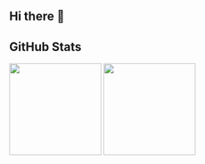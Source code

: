 ## Hi there 👋

## GitHub Stats

[<img style="height:165px;" src="https://github-readme-stats-colour93.vercel.app/api?username=colour93&show_avatar=true&show_icons=true&locale=cn&bg_color=45,fff0f6,fff2e8&text_color=383838&title_color=1890ff&icon_color=597Ff7" />](https://github.com/colour93)
[<img style="height:165px;" src="https://github-readme-stats-colour93.vercel.app/api/top-langs/?username=colour93&layout=compact&locale=cn&bg_color=45,fff2e8,fff0f6&text_color=383838&title_color=1890ff&icon_color=597Ff7" />](https://github.com/colour93)

